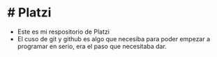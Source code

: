 # # Platzi

- Este es mi respositorio de Platzi
- El cuso de git y github es algo que necesiba para poder empezar a programar en serio, era el paso que necesitaba dar.
